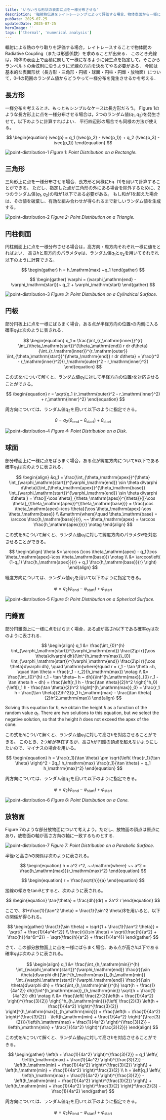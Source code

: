 ```yaml
---
title: 'いろいろな形状の表面に点を一様分布させる'
description: '輻射熱伝達をレイトレーシングによって評価する場合、物体表面から一様に光線を発生させる必要があります。今回は、長方形・三角形・円板・球面・円柱・円錐・放物面などの基本的な表面形状について、0–1の範囲のランダム値からどうやって一様分布を発生させるかを解説します。'
pubDate: 2025-07-25
updatedDate: 2025-07-25
heroImage: ''
tags: ['thermal', 'numerical analysis']
---
```


輻射による熱のやり取りを評価する場合，レイトレースすることで物体間のRadiative Coupling（または形態係数）を求めることが出来る．
このとき光線は，物体の表面上で面積に関して一様になるように発生点を指定して，そこからランベルトの余弦則に沿うように光線の方向を決めてやる必要がある．
今回は基本的な表面形状（長方形・三角形・円板・球面・円柱・円錐・放物面）について，0–1の範囲のランダム値からどうやって一様分布を発生させるかを考える．

## 長方形

一様分布を考えるとき、もっともシンプルなケースは長方形だろう。
Figure 1のような長方形上に点を一様分布させる場合は，2つのランダム値$(q_1, q_2)$を発生させて，以下のように計算すればよい．
平行四辺形の場合でも同様の方法が使える。

$$
\begin{equation}
\vec{p} = q_1 (\vec{p_2} - \vec{p_1}) + q_2 (\vec{p_3} - \vec{p_1})
\end{equation}
$$

![point-distribution-1](../figures/point-distribution-1.svg)
_Figure 1: Point Distribution on a Rectangle._

## 三角形

三角形上に点を一様分布させる場合、長方形と同様にEq. (1)を用いて計算することができる。
ただし、指定した点が三角形の外にある場合を除外するために、2つのランダム値$(q_1, q_2)$の和が1以下である必要がある。
もし和が1を超えた場合は、その値を破棄し、有効な組み合わせが得られるまで新しいランダム値を生成する。

![point-distribution-2](../figures/point-distribution-2.svg)
_Figure 2: Point Distribution on a Triangle._

## 円柱側面

円柱側面上に点を一様分布させる場合は，高方向・周方向それぞれ一様に値をとればよい．
高さ$h$と周方向のパラメタ$\varphi$は、ランダム値$q_1$と$q_2$を用いてそれぞれ以下のように計算できる。

$$
\begin{gather}
h = h_\mathrm{max} ~q_1
\end{gather}
$$

$$
\begin{gather}
\varphi = (\varphi_\mathrm{end} - \varphi_\mathrm{start})~ q_2 + \varphi_\mathrm{start}
\end{gather}
$$

![point-distribution-3](../figures/point-distribution-3.svg)
_Figure 3: Point Distribution on a Cylindrical Surface._

## 円板

部分円板上に点を一様にばらまく場合，ある点が半径方向の位置$r$の内側に入る確率$q_1$は次のように表される．

$$
\begin{equation}
q_1 = \frac{\int_{r_\mathrm{inner}}^{r} \int_{\theta_\mathrm{start}}^{\theta_\mathrm{end}} r dr d\theta}{\int_{r_\mathrm{inner}}^{r_\mathrm{outer}} \int_{\theta_\mathrm{start}}^{\theta_\mathrm{end}} r dr d\theta}
= \frac{r^2 - r_\mathrm{inner}^2}{r_\mathrm{outer}^2 - r_\mathrm{inner}^2}
\end{equation}
$$

この式を$r$について解くと、ランダム値$q_1$に対して半径方向の位置$r$を対応させることができる。

$$
\begin{equation}
r = \sqrt{q_1 (r_\mathrm{outer}^2 - r_\mathrm{inner}^2) + r_\mathrm{inner}^2}
\end{equation}
$$

周方向については、ランダム値$q_2$を用いて以下のように指定できる。

$$
\begin{equation}
\theta = q_2 (\theta_\mathrm{end} - \theta_\mathrm{start}) + \theta_\mathrm{start}
\end{equation}
$$

![point-distribution-4](../figures/point-distribution-4.svg)
_Figure 4: Point Distribution on a Disk._

## 球面

部分球面上に一様に点をばらまく場合，ある点が緯度方向について$\theta$以下である確率$q_1$は次のように表される．

$$
\begin{align}
&q_1 = \frac{\int_{\theta_\mathrm{apex}}^{\theta} \int_{\varphi_\mathrm{start}}^{\varphi_\mathrm{end}} \sin \theta d\varphi d\theta}{\int_{\theta_\mathrm{apex}}^{\theta_\mathrm{base}} \int_{\varphi_\mathrm{start}}^{\varphi_\mathrm{end}} \sin \theta d\varphi d\theta }
= \frac{[-\cos \theta]_{\theta_\mathrm{apex}}^{\theta}}{[-\cos \theta]_{\theta_\mathrm{apex}}^{\theta_\mathrm{base}}}
= \frac{\cos \theta_\mathrm{apex}-\cos \theta}{\cos \theta_\mathrm{apex}-\cos \theta_\mathrm{base}} \\
&\mathrm{where}\quad \theta_\mathrm{base} = \arccos \frac{h_\mathrm{base}}{r}, ~~ \theta_\mathrm{apex} = \arccos \frac{h_\mathrm{apex}}{r} \notag
\end{align}
$$

この式を$\theta$について解くと、ランダム値$q_1$に対して緯度方向のパラメタ$\theta$を対応させることができる。

$$
\begin{align}
\theta &= \arccos (\cos \theta_\mathrm{apex} - q_1(\cos \theta_\mathrm{apex}-\cos \theta_\mathrm{base})) \notag \\
&= \arccos\left( (1-q_1) \frac{h_\mathrm{apex}}{r} + q_1 \frac{h_\mathrm{base}}{r} \right)
\end{align}
$$

経度方向については、ランダム値$q_2$を用いて以下のように指定できる。

$$
\begin{equation}
\varphi = q_2 (\varphi_\mathrm{end} - \varphi_\mathrm{start}) + \varphi_\mathrm{start}
\end{equation}
$$

![point-distribution-5](../figures/point-distribution-5.svg)
_Figure 5: Point Distribution on a Spherical Surface._

## 円錐面

部分円錐面上に一様に点をばらまく場合，ある点が高さ$h$以下である確率$q_1$は次のように表される．

$$
\begin{align}
q_1 &= \frac{\int_{0}^{h} \int_{\varphi_\mathrm{start}}^{\varphi_\mathrm{end}} \frac{2\pi r}{\cos \theta}d\varphi dh}{\int^{h_\mathrm{max}}_{0} \int_{\varphi_\mathrm{start}}^{\varphi_\mathrm{end}} \frac{2\pi r}{\cos \theta}d\varphi dh}, \quad
\mathrm{where}\quad r = r_1 - \tan \theta ~h, \quad \tan \theta = \frac{r_1 - r_2}{h_\mathrm{max}} \notag \\
&= \frac{\int_{0}^{h} r_1 - \tan \theta~ h ~ dh}{\int^{h_\mathrm{max}}_{0} r_1 - \tan \theta h ~ dh}
= \frac{\left[r_1 h - \frac{\tan \theta}{2}h^2 \right]^h_0}{\left[r_1 h - \frac{\tan \theta}{2}h^2 \right]^{h_\mathrm{max}}_0}
= \frac{r_1 h - \frac{\tan \theta}{2}h^2}{r_1 h_\mathrm{max} - \frac{\tan \theta}{2}h^2_\mathrm{max}}
\end{align}
$$

Solving this equation for $h$, we obtain the height $h$ as a function of the random value $q_1$.
There are two solutions to this equation, but we select the negative solution, so that the height $h$ does not exceed the apex of the cone.

この式を$h$について解くと、ランダム値$q_1$に対して高さ$h$を対応させることができる。
このとき、2つ解が存在するが、高さ$h$が円錐の頂点を超えないようにしたいので、マイナスの場合を用いる。

$$
\begin{equation}
h = \frac{r_1}{\tan \theta} \pm \sqrt{\left( \frac{r_1}{\tan \theta} \right)^2 - 2q_1 h_\mathrm{max} \frac{r_1}{\tan \theta} + q_1 h_\mathrm{max}^2}
\end{equation}
$$

周方向については、ランダム値$q_2$を用いて以下のように指定できる。

$$
\begin{equation}
\varphi = q_2 (\varphi_\mathrm{end} - \varphi_\mathrm{start}) + \varphi_\mathrm{start}
\end{equation}
$$

![point-distribution-6](../figures/point-distribution-6.svg)
_Figure 6: Point Distribution on a Cone._

## 放物面

Figure 7のような部分放物面について考えよう。ただし、放物面の頂点は原点にあり，放物面の軸が高さ方向の軸に一致するものとする．

![point-distribution-7](../figures/point-distribution-7.svg)
_Figure 7: Point Distribution on a Parabolic Surface._

半径$r$と高さ$h$の関係は次のように表される。

$$
\begin{equation}
h = a^2 r^2, ~~\mathrm{where} ~~ a^2 = \frac{h_\mathrm{max}}{r_\mathrm{max}^2}
\end{equation}
$$

$$
\begin{equation}
r = \frac{\sqrt{h}}{a}
\end{equation}
$$

接線の傾きを$\tan\theta$とすると、次のように表される。

$$
\begin{equation}
\tan{\theta} = \frac{dh}{dr} = 2a^2 r
\end{equation}
$$

ここで、$1+\frac{1}{\tan^2 \theta} = \frac{1}{\sin^2 \theta}$を用いると、以下の関係が得られる。

$$
\begin{gather}
\frac{1}{\sin \theta} = \sqrt{1 + \frac{1}{\tan^2 \theta}} = \sqrt{1 + \frac{1}{4a^4r^2}} \\
\frac{r}{\sin \theta} = \sqrt{\frac{h}{a^2} + \frac{h}{4a^6r^2}}
= \sqrt{\frac{h}{a^2} + \frac{1}{4a^4}}
\end{gather}
$$

さて、この部分放物面上に点を一様にばらまく場合、ある点が高さ$h$以下である確率$q_1$は次のように表される。

$$
\begin{align}
q_1 &= \frac{\int_{h_\mathrm{min}}^{h} \int_{\varphi_\mathrm{start}}^{\varphi_\mathrm{end}} \frac{r}{\sin \theta}d\varphi dh}{\int^{h_\mathrm{max}}_{h_\mathrm{min}} \int_{\varphi_\mathrm{start}}^{\varphi_\mathrm{end}} \frac{r}{\sin \theta}d\varphi dh}
= \frac{\int_{h_\mathrm{min}}^{h} \sqrt{h + \frac{1}{4a^2}} dh}{\int^{h_\mathrm{max}}_{h_\mathrm{min}} \sqrt{h + \frac{1}{4a^2}} dh} \notag \\
&= \frac{\left[ \frac{2}{3}\left(h + \frac{1}{4a^2} \right)^{\frac{3}{2}} \right]^h_{h_\mathrm{min}}}{\left[ \frac{2}{3} \left(h + \frac{1}{4a^2} \right)^{\frac{3}{2}} \right]^{h_\mathrm{max}}_{h_\mathrm{min}}}
= \frac{\left(h + \frac{1}{4a^2} \right)^{\frac{3}{2}} - \left(h_\mathrm{min} + \frac{1}{4a^2} \right)^{\frac{3}{2}}}{\left(h_\mathrm{max} + \frac{1}{4a^2} \right)^{\frac{3}{2}} - \left(h_\mathrm{min} + \frac{1}{4a^2} \right)^{\frac{3}{2}}}
\end{align}
$$

この式を$h$について解くと、ランダム値$q_1$に対して高さ$h$を対応させることができる。

$$
\begin{gather}
\left(h + \frac{1}{4a^2} \right)^{\frac{3}{2}} = q_1 \left\{ \left(h_\mathrm{max} + \frac{1}{4a^2} \right)^{\frac{3}{2}} - \left(h_\mathrm{min} + \frac{1}{4a^2} \right)^{\frac{3}{2}} \right\} + \left(h_\mathrm{min} + \frac{1}{4a^2} \right)^\frac{3}{2} \\
h = \left[q_1 \left\{ \left(h_\mathrm{max} + \frac{1}{4a^2} \right)^{\frac{3}{2}} - \left(h_\mathrm{min} + \frac{1}{4a^2} \right)^{\frac{3}{2}} \right\} + \left(h_\mathrm{min} + \frac{1}{4a^2} \right)^\frac{3}{2} \right]^\frac{2}{3} - \frac{1}{4a^2}
\end{gather}
$$

周方向については、ランダム値$q_2$を用いて以下のように指定できる。

$$
\begin{equation}
\varphi = q_2 (\varphi_\mathrm{end} - \varphi_\mathrm{start}) + \varphi_\mathrm{start}
\end{equation}
$$
